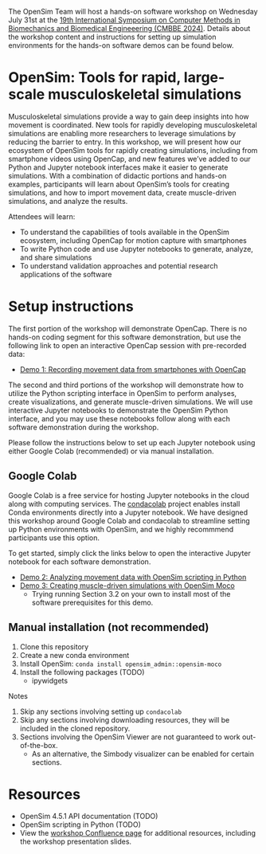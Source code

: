 
The OpenSim Team will host a hands-on software workshop on Wednesday July 31st at the [19th International Symposium on Computer Methods in Biomechanics and Biomedical Engineeering (CMBBE 2024)](https://www.cmbbe-symposium.com/2024/). Details about the workshop content and instructions for setting up simulation environments for the hands-on software demos can be found below.

# OpenSim: Tools for rapid, large-scale musculoskeletal simulations

Musculoskeletal simulations provide a way to gain deep insights into how movement is coordinated. New tools for rapidly developing musculoskeletal simulations are enabling more researchers to leverage simulations by reducing the barrier to entry. In this workshop, we will present how our ecosystem of OpenSim tools for rapidly creating simulations, including from smartphone videos using OpenCap, and new features we’ve added to our Python and Jupyter notebook interfaces make it easier to generate simulations. With a combination of didactic portions and hands-on examples, participants will learn about OpenSim’s tools for creating simulations, and how to import movement data, create muscle-driven simulations, and analyze the results.

Attendees will learn:

- To understand the capabilities of tools available in the OpenSim ecosystem, including OpenCap for motion capture with smartphones
- To write Python code and use Jupyter notebooks to generate, analyze, and share simulations
- To understand validation approaches and potential research applications of the software

# Setup instructions

The first portion of the workshop will demonstrate OpenCap. There is no hands-on coding segment for this software demonstration, but use the following link to open an interactive OpenCap session with pre-recorded data:

* [Demo 1: Recording movement data from smartphones with OpenCap](https://app.opencap.ai/session/c601e008-4fd0-492a-b675-04667c4df1c4)

The second and third portions of the workshop will demonstrate how to utilize the Python scripting interface in OpenSim to perform analyses, create visualizations, and generate muscle-driven simulations. We will use interactive Jupyter notebooks to demonstrate the OpenSim Python interface, and you may use these notebooks follow along with each software demonstration during the workshop.

Please follow the instructions below to set up each Jupyter notebook using either Google Colab (recommended) or via manual installation.

## Google Colab

Google Colab is a free service for hosting Jupyter notebooks in the cloud along with computing services. The [condacolab](https://github.com/conda-incubator/condacolab) project enables install Conda environments directly into a Jupyter notebook. We have designed this workshop around Google Colab and condacolab to streamline setting up Python environments with OpenSim, and we highly recommmend participants use this option.

To get started, simply click the links below to open the interactive Jupyter notebook for each software demonstration.

* [Demo 2: Analyzing movement data with OpenSim scripting in Python](https://githubtocolab.com/opensim-org/CMBBE2024/blob/main/Demo2_OpenSimIKPipeline/Demo%202%20-%20Analyzing%20movement%20data%20with%20OpenSim%20scripting%20in%20Python.ipynb)
* [Demo 3: Creating muscle-driven simulations with OpenSim Moco](https://githubtocolab.com/opensim-org/CMBBE2024/blob/main/Demo3_OpenSimMoco/Demo%203%20-%20Creating%20muscle-driven%20Simulations%20with%20OpenSim%20Moco.ipynb)
    * Trying running Section 3.2 on your own to install most of the software prerequisites for this demo.


## Manual installation (not recommended)

1. Clone this repository
2. Create a new conda environment
3. Install OpenSim: `conda install opensim_admin::opensim-moco`
4. Install the following packages (TODO)
    - ipywidgets

Notes
1. Skip any sections involving setting up `condacolab`
2. Skip any sections involving downloading resources, they will be included in the cloned repository.
3. Sections involving the OpenSim Viewer are not guaranteed to work out-of-the-box.
    - As an alternative, the Simbody visualizer can be enabled for certain sections.


# Resources

* OpenSim 4.5.1 API documentation (TODO)
* OpenSim scripting in Python (TODO)
* View the [workshop Confluence page](https://opensimconfluence.atlassian.net/wiki/spaces/OpenSim/pages/226394116/CMBBE+2024+OpenSim+Workshop) for additional resources, including the workshop presentation slides.
